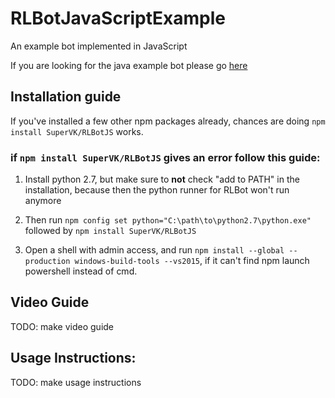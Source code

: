 # RLBotJavaScriptExample
An example bot implemented in JavaScript

If you are looking for the java example bot please go [here](https://github.com/RLBot/RLBotJavaExample)

## Installation guide

If you've installed a few other npm packages already, chances are doing `npm install SuperVK/RLBotJS` works.

### if `npm install SuperVK/RLBotJS` gives an error follow this guide:

1. Install python 2.7, but make sure to **not** check "add to PATH" in the installation, because then the python runner for RLBot won't run anymore

2. Then run `npm config set python="C:\path\to\python2.7\python.exe"` followed by `npm install SuperVK/RLBotJS`

3. Open a shell with admin access, and run `npm install --global --production windows-build-tools --vs2015`, if it can't find npm launch powershell instead of cmd.



## Video Guide

TODO: make video guide

## Usage Instructions:

TODO: make usage instructions
